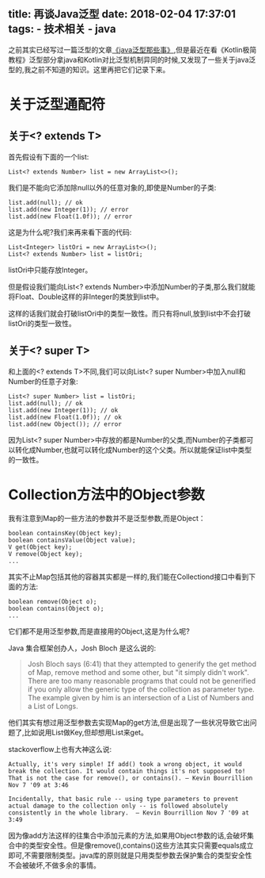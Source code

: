 title: 再谈Java泛型
date: 2018-02-04 17:37:01
tags:
	- 技术相关
	- java
---


之前其实已经写过一篇泛型的文章[《java泛型那些事》](http://blog.islinjw.cn/2018/01/06/java%E6%B3%9B%E5%9E%8B%E9%82%A3%E4%BA%9B%E4%BA%8B/),但是最近在看《Kotlin极简教程》泛型部分拿java和Kotlin对比泛型机制异同的时候,又发现了一些关于java泛型的,我之前不知道的知识。这里再把它们记录下来。

# 关于泛型通配符

## 关于<? extends T>

首先假设有下面的一个list:

```
List<? extends Number> list = new ArrayList<>();
```

我们是不能向它添加除null以外的任意对象的,即使是Number的子类:

```
list.add(null); // ok
list.add(new Integer(1)); // error
list.add(new Float(1.0f)); // error
```

这是为什么呢?我们来再来看下面的代码:

```
List<Integer> listOri = new ArrayList<>();
List<? extends Number> list = listOri;
```

listOri中只能存放Integer。

但是假设我们能向List<? extends Number>中添加Number的子类,那么我们就能将Float、Double这样的非Integer的类放到list中。

这样的话我们就会打破listOri中的类型一致性。而只有将null,放到list中不会打破listOri的类型一致性。

## 关于<? super T>

和上面的<? extends T>不同,我们可以向List<? super Number>中加入null和Number的任意子对象:

```
List<? super Number> list = listOri;
list.add(null); // ok
list.add(new Integer(1)); // ok
list.add(new Float(1.0f)); // ok
list.add(new Object()); // error
```

因为List<? super Number>中存放的都是Number的父类,而Number的子类都可以转化成Number,也就可以转化成Number的这个父类。所以就能保证list中类型的一致性。

# Collection方法中的Object参数

我有注意到Map的一些方法的参数并不是泛型参数,而是Object：

```
boolean containsKey(Object key);
boolean containsValue(Object value);
V get(Object key);
V remove(Object key);
...
```

其实不止Map包括其他的容器其实都是一样的,我们能在Collectiond接口中看到下面的方法:

```
boolean remove(Object o);
boolean contains(Object o);
...
```

它们都不是用泛型参数,而是直接用的Object,这是为什么呢?

Java 集合框架创办人，Josh Bloch 是这么说的:

> Josh Bloch says (6:41) that they attempted to generify the get method of Map, remove method and some other, but "it simply didn't work". There are too many reasonable programs that could not be generified if you only allow the generic type of the collection as parameter type. The example given by him is an intersection of a List of Numbers and a List of Longs.

他们其实有想过用泛型参数去实现Map的get方法,但是出现了一些状况导致它出问题了,比如说用List<Number>做Key,但却想用List<Long>来get。

stackoverflow上也有大神这么说:

```
Actually, it's very simple! If add() took a wrong object, it would break the collection. It would contain things it's not supposed to! That is not the case for remove(), or contains(). – Kevin Bourrillion Nov 7 '09 at 3:46

Incidentally, that basic rule -- using type parameters to prevent actual damage to the collection only -- is followed absolutely consistently in the whole library.  – Kevin Bourrillion Nov 7 '09 at 3:49
```

因为像add方法这样的往集合中添加元素的方法,如果用Object参数的话,会破坏集合中的类型安全性。但是像remove(),contains()这些方法其实只需要equals成立即可,不需要限制类型。java库的原则就是只用类型参数去保护集合的类型安全性不会被破坏,不做多余的事情。
